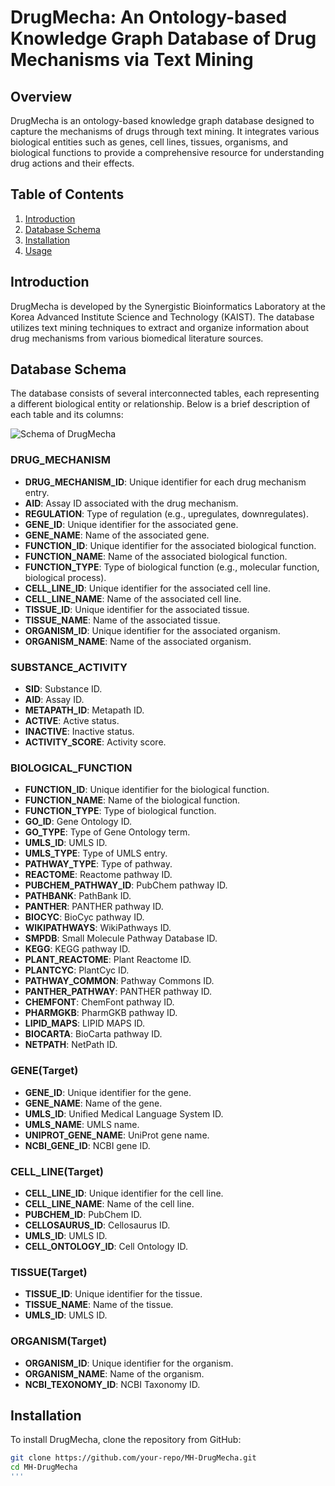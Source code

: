 # DrugMecha: An Ontology-based Knowledge Graph Database of Drug Mechanisms via Text Mining

## Overview
DrugMecha is an ontology-based knowledge graph database designed to capture the mechanisms of drugs through text mining. 
It integrates various biological entities such as genes, cell lines, tissues, organisms, and biological functions to provide a comprehensive resource for understanding drug actions and their effects.

## Table of Contents
1. [Introduction](#introduction)
2. [Database Schema](#database-schema)
3. [Installation](#installation)
4. [Usage](#usage)

## Introduction
DrugMecha is developed by the Synergistic Bioinformatics Laboratory at the Korea Advanced Institute Science and Technology (KAIST). 
The database utilizes text mining techniques to extract and organize information about drug mechanisms from various biomedical literature sources.

## Database Schema
The database consists of several interconnected tables, each representing a different biological entity or relationship. 
Below is a brief description of each table and its columns:

![Schema of DrugMecha](https://github.com/SYNBI-KAIST/DrugMecha/DrugMecha/DrugMecha-Schema.png)

### DRUG_MECHANISM
- **DRUG_MECHANISM_ID**: Unique identifier for each drug mechanism entry.
- **AID**: Assay ID associated with the drug mechanism.
- **REGULATION**: Type of regulation (e.g., upregulates, downregulates).
- **GENE_ID**: Unique identifier for the associated gene.
- **GENE_NAME**: Name of the associated gene.
- **FUNCTION_ID**: Unique identifier for the associated biological function.
- **FUNCTION_NAME**: Name of the associated biological function.
- **FUNCTION_TYPE**: Type of biological function (e.g., molecular function, biological process).
- **CELL_LINE_ID**: Unique identifier for the associated cell line.
- **CELL_LINE_NAME**: Name of the associated cell line.
- **TISSUE_ID**: Unique identifier for the associated tissue.
- **TISSUE_NAME**: Name of the associated tissue.
- **ORGANISM_ID**: Unique identifier for the associated organism.
- **ORGANISM_NAME**: Name of the associated organism.

### SUBSTANCE_ACTIVITY
- **SID**: Substance ID.
- **AID**: Assay ID.
- **METAPATH_ID**: Metapath ID.
- **ACTIVE**: Active status.
- **INACTIVE**: Inactive status.
- **ACTIVITY_SCORE**: Activity score.

### BIOLOGICAL_FUNCTION
- **FUNCTION_ID**: Unique identifier for the biological function.
- **FUNCTION_NAME**: Name of the biological function.
- **FUNCTION_TYPE**: Type of biological function.
- **GO_ID**: Gene Ontology ID.
- **GO_TYPE**: Type of Gene Ontology term.
- **UMLS_ID**: UMLS ID.
- **UMLS_TYPE**: Type of UMLS entry.
- **PATHWAY_TYPE**: Type of pathway.
- **REACTOME**: Reactome pathway ID.
- **PUBCHEM_PATHWAY_ID**: PubChem pathway ID.
- **PATHBANK**: PathBank ID.
- **PANTHER**: PANTHER pathway ID.
- **BIOCYC**: BioCyc pathway ID.
- **WIKIPATHWAYS**: WikiPathways ID.
- **SMPDB**: Small Molecule Pathway Database ID.
- **KEGG**: KEGG pathway ID.
- **PLANT_REACTOME**: Plant Reactome ID.
- **PLANTCYC**: PlantCyc ID.
- **PATHWAY_COMMON**: Pathway Commons ID.
- **PANTHER_PATHWAY**: PANTHER pathway ID.
- **CHEMFONT**: ChemFont pathway ID.
- **PHARMGKB**: PharmGKB pathway ID.
- **LIPID_MAPS**: LIPID MAPS ID.
- **BIOCARTA**: BioCarta pathway ID.
- **NETPATH**: NetPath ID.

### GENE(Target)
- **GENE_ID**: Unique identifier for the gene.
- **GENE_NAME**: Name of the gene.
- **UMLS_ID**: Unified Medical Language System ID.
- **UMLS_NAME**: UMLS name.
- **UNIPROT_GENE_NAME**: UniProt gene name.
- **NCBI_GENE_ID**: NCBI gene ID.

### CELL_LINE(Target)
- **CELL_LINE_ID**: Unique identifier for the cell line.
- **CELL_LINE_NAME**: Name of the cell line.
- **PUBCHEM_ID**: PubChem ID.
- **CELLOSAURUS_ID**: Cellosaurus ID.
- **UMLS_ID**: UMLS ID.
- **CELL_ONTOLOGY_ID**: Cell Ontology ID.

### TISSUE(Target)
- **TISSUE_ID**: Unique identifier for the tissue.
- **TISSUE_NAME**: Name of the tissue.
- **UMLS_ID**: UMLS ID.

### ORGANISM(Target)
- **ORGANISM_ID**: Unique identifier for the organism.
- **ORGANISM_NAME**: Name of the organism.
- **NCBI_TEXONOMY_ID**: NCBI Taxonomy ID.

## Installation
To install DrugMecha, clone the repository from GitHub:

```sh
git clone https://github.com/your-repo/MH-DrugMecha.git
cd MH-DrugMecha
'''
